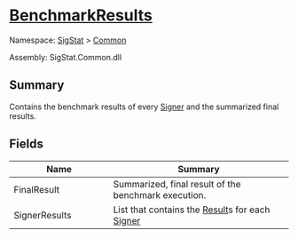 # [BenchmarkResults](./BenchmarkResults.md)

Namespace: [SigStat]() > [Common](./README.md)

Assembly: SigStat.Common.dll

## Summary
Contains the benchmark results of every [Signer](https://github.com/sigstat/sigstat/blob/develop/docs/md/SigStat/Common/Signer.md) and the summarized final results.

## Fields

| Name<div><a href="#"><img width=225></a></div> | Summary<div><a href="#"><img width=525></a></div> | 
| --- | --- | 
| FinalResult | Summarized, final result of the benchmark execution. | 
| SignerResults | List that contains the [Result](https://github.com/sigstat/sigstat/blob/develop/docs/md/SigStat/Common/Result.md)s for each [Signer](https://github.com/sigstat/sigstat/blob/develop/docs/md/SigStat/Common/Signer.md) | 



